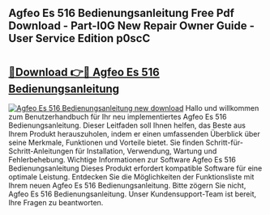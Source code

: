 ## Agfeo Es 516 Bedienungsanleitung Free Pdf Download - Part-I0G New Repair Owner Guide - User Service Edition p0scC

# <h2><a href="http://df35ruh.blite.top/?on=Agfeo+Es+516+Bedienungsanleitung">🔗Download 👉🔴 Agfeo Es 516 Bedienungsanleitung</a></h2>

[![Agfeo Es 516 Bedienungsanleitung new download](https://i.imgur.com/lujVjoI.png)](http://df35ruh.blite.top/?on=Agfeo+Es+516+Bedienungsanleitung)
Hallo und willkommen zum Benutzerhandbuch für Ihr neu implementiertes Agfeo Es 516 Bedienungsanleitung. Dieser Leitfaden soll Ihnen helfen, das Beste aus Ihrem Produkt herauszuholen, indem er einen umfassenden Überblick über seine Merkmale, Funktionen und Vorteile bietet. Sie finden Schritt-für-Schritt-Anleitungen für Installation, Verwendung, Wartung und Fehlerbehebung. Wichtige Informationen zur Software Agfeo Es 516 Bedienungsanleitung Dieses Produkt erfordert kompatible Software für eine optimale Leistung. Entdecken Sie die Möglichkeiten der Funktionsliste mit Ihrem neuen Agfeo Es 516 Bedienungsanleitung. Bitte zögern Sie nicht, Agfeo Es 516 Bedienungsanleitung. Unser Kundensupport-Team ist bereit, Ihre Fragen zu beantworten.
